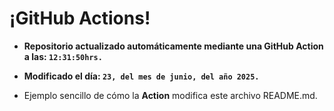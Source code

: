 # ¡GitHub Actions!
* **Repositorio actualizado automáticamente mediante una GitHub Action a las: `12:31:50hrs.`**
* **Modificado el día: `23, del mes de junio, del año 2025.`**

* Ejemplo sencillo de cómo la **Action** modifica este archivo README.md.
